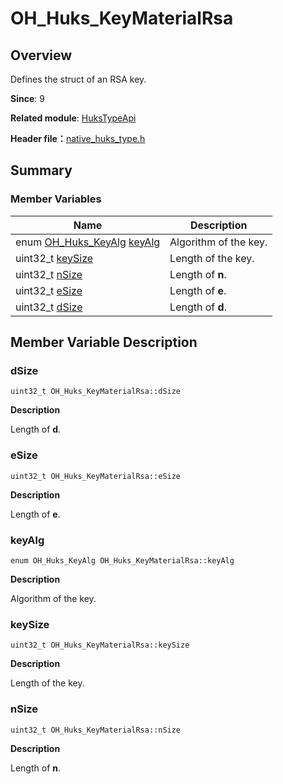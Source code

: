 # OH_Huks_KeyMaterialRsa


## Overview

Defines the struct of an RSA key.

**Since**: 9

**Related module**: [HuksTypeApi](_huks_type_api.md)

**Header file：**[native_huks_type.h](native__huks__type_8h.md)


## Summary


### Member Variables

| Name| Description|
| -------- | -------- |
| enum [OH_Huks_KeyAlg](_huks_type_api.md#oh_huks_keyalg) [keyAlg](#keyalg) | Algorithm of the key. |
| uint32_t [keySize](#keysize) | Length of the key. |
| uint32_t [nSize](#nsize) | Length of **n**. |
| uint32_t [eSize](#esize) | Length of **e**. |
| uint32_t [dSize](#dsize) | Length of **d**. |


## Member Variable Description


### dSize

```
uint32_t OH_Huks_KeyMaterialRsa::dSize
```
**Description**

Length of **d**.


### eSize

```
uint32_t OH_Huks_KeyMaterialRsa::eSize
```
**Description**

Length of **e**.


### keyAlg

```
enum OH_Huks_KeyAlg OH_Huks_KeyMaterialRsa::keyAlg
```
**Description**

Algorithm of the key.


### keySize

```
uint32_t OH_Huks_KeyMaterialRsa::keySize
```
**Description**

Length of the key.


### nSize

```
uint32_t OH_Huks_KeyMaterialRsa::nSize
```
**Description**

Length of **n**.